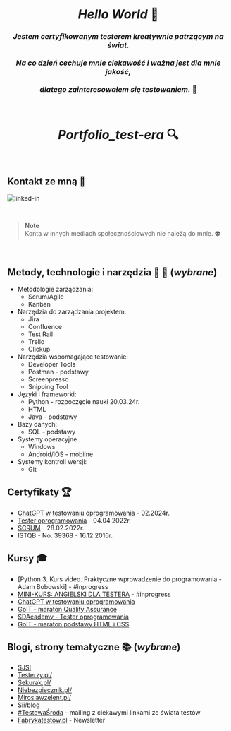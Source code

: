 <div align="center">
  
  # *Hello World* :wave: <br>
  
  ### *Jestem certyfikowanym testerem kreatywnie patrzącym na świat.* <br> <br> *Na co dzień cechuje mnie ciekawość i ważna jest dla mnie jakość, <br> <br> dlatego zainteresowałem się testowaniem.* :mag_right:
  
</div>

<br>

<div align="center">  
  
  # *Portfolio_test-era* :mag: 
  
</div>

<br>

## Kontakt ze mną :postbox:

[<img align="left" alt="linked-in" src="https://img.shields.io/badge/linkedin-%230077B5.svg?&style=for-the-badge&logo=linkedin&logoColor=white" />](http://www.linkedin.com/in/jaroslawjamrog)   <br>

<br>

> **Note** <br>
> Konta w innych mediach społecznościowych nie należą do mnie.  :alien:

<br>

## Metody, technologie i narzędzia :triangular_ruler: :microscope: (*wybrane*)

* Metodologie zarządzania:
  * Scrum/Agile
  * Kanban
* Narzędzia do zarządzania projektem:
  * Jira
  * Confluence
  * Test Rail
  * Trello
  * Clickup
* Narzędzia wspomagające testowanie:
  * Developer Tools
  * Postman - podstawy
  * Screenpresso
  * Snipping Tool
* Języki i frameworki:
  * Python - rozpoczęcie nauki 20.03.24r.
  * HTML
  * Java - podstawy
* Bazy danych:
  * SQL - podstawy
* Systemy operacyjne
  * Windows
  * Android/iOS - mobilne
* Systemy kontroli wersji:
  * Git


## Certyfikaty :trophy:

* [ChatGPT w testowaniu oprogramowania](https://www.udemy.com/share/109Mow3@XI5npiEsBeorNwAXmHfKWbDHCCIBjJYZiyfeYS0x7ANa9TBdC2kgwIYsHU-H4SxQEA==/) - 02.2024r.
* [Tester oprogramowania](https://app.diplomasafe.com/pl-PL/diploma/d66bb877f52e1cb2c066385140d21387c56d77a2a) - 	04.04.2022r.
* [SCRUM](https://app.diplomasafe.com/pl-PL/diploma/d8f322251c43873c8992acf45c4ec8faabcc5710d) - 28.02.2022r.
* ISTQB - No. 39368 - 16.12.2016r.

## Kursy :mortar_board:

* [Python 3. Kurs video. Praktyczne wprowadzenie do programowania - Adam Bobowski] - #inprogress
* [MINI-KURS: ANGIELSKI DLA TESTERA](https://app.easycart.pl/checkout/75812685/mini-kurs-angielski-dla-testera?) - #inprogress
* [ChatGPT w testowaniu oprogramowania](https://testowanie-oprogramowania.pl/chatgpt-w-testowaniu-oprogramowania/)
* [GoIT - maraton Quality Assurance](https://qa.m.goit.global/pl/?utm_source=ref&utm_medium=ref&utm_campaign=mar)
* [SDAcademy - Tester oprogramowania](https://sdacademy.pl/kursy/software-tester/)
* [GoIT - maraton podstawy HTML i CSS](https://m.goit.global/pl/?utm_source=google&utm_medium=cpc&utm_campaign=19908700535%7C146264932926%7C652920559856%7C%7Cgo-it&gad=1&gclid=Cj0KCQjw7uSkBhDGARIsAMCZNJv0jKHyaHdNsnWC4mJMAayfj7msPLBqbdXqZwSKEmfqtehHYWp6TN4aAhE2EALw_wcB&ga=1888222807.1647978669&first_name=Jaros%C5%82aw&phone=%2B48660393313&email=jamrogj%40o2.pl)

## Blogi, strony tematyczne :books: (*wybrane*)

* [SJSI](https://sjsi.org/)
* [Testerzy.pl/](https://testerzy.pl/)
* [Sekurak.pl/](https://sekurak.pl/)
* [Niebezpiecznik.pl/](https://niebezpiecznik.pl/)
* [Miroslawzelent.pl/](https://miroslawzelent.pl/)
* [Sii/blog](https://sii.pl/blog/)
* [#TestowaŚroda](https://akademiaqa.pl/testowa-sroda/) - mailing z ciekawymi linkami ze świata testów
* [Fabrykatestow.pl](https://fabrykatestow.pl/ciekawostki/) - Newsletter

